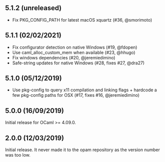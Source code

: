 5.1.2 (unreleased)
------------------

- Fix PKG_CONFIG_PATH for latest macOS xquartz (#36, @smorimoto)

5.1.1 (02/02/2021)
------------------

- Fix configurator detection on native Windows (#19, @fdopen)
- Use caml_alloc_custom_mem when available (#23, @hhugo)
- Fix windows dependencies (#20, @jeremiedimino)
- Safe-string updates for native Windows (#28, fixes #27, @dra27)

5.1.0 (05/12/2019)
------------------

- Use pkg-config to query x11 compilation and linking flags + hardcode
  a few pkg-config paths for OSX (#17, fixes #16, @jeremiedimino)

5.0.0 (16/09/2019)
------------------

Initial release for OCaml >= 4.09.0.

2.0.0 (12/03/2019)
------------------

Initial release. It never made it to the opam repository as the
version number was too low.
